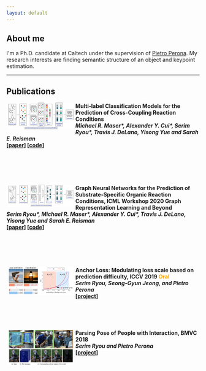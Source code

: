 ```yaml
---
layout: default
---
```


## About me

I'm a Ph.D. candidate at Caltech under the supervision of [Pietro Perona](http://www.vision.caltech.edu/). My research interests are finding semantic structure of an object and keypoint estimation. 

* * *

## Publications

<div style="height: 200px;">
  <p>
    <img src="https://github.com/slryou41/slryou41.github.io/blob/master/images/chem_journal.gif?raw=true" width="170" align="left" hspace="5">
    <b>Multi-label Classification Models for the Prediction of Cross-Coupling Reaction Conditions<br />
    <i>Michael R. Maser*, Alexander Y. Cui*, Serim Ryou*, Travis J. DeLano, Yisong Yue and Sarah E. Reisman</i><br />
    <a href="https://pubs.acs.org/doi/10.1021/acs.jcim.0c01234">[paper]</a>
    <a href="https://github.com/slryou41/reaction-gcnn">[code]</a>
  </p>
</div>

<div style="height: 200px;">
  <p>
    <img src="https://github.com/slryou41/slryou41.github.io/blob/master/images/gnn_intro.png?raw=true" width="170" align="left" hspace="5">
    <b>Graph Neural Networks for the Prediction of Substrate-Specific Organic Reaction Conditions</b>, ICML Workshop 2020 Graph Representation Learning and Beyond <br />
    <i>Serim Ryou*, Michael R. Maser*, Alexander Y. Cui*, Travis J. DeLano, Yisong Yue and Sarah E. Reisman</i><br />
    <a href="https://arxiv.org/abs/2007.04275">[paper]</a>
    <a href="https://github.com/slryou41/reaction-gcnn">[code]</a>
  </p>
</div>

<div style="height: 150px;">
  <p>
    <img src="https://github.com/slryou41/slryou41.github.io/blob/master/images/overview.png?raw=true" width="170" align="left" hspace="5">
    <b>Anchor Loss: Modulating loss scale based on prediction difficulty</b>, ICCV 2019 <b><font color="#FFA500">Oral</font></b> <br />
    <i>Serim Ryou, Seong-Gyun Jeong, and Pietro Perona</i><br />
    <a href="https://slryou41.github.io/anchorLoss.html">[project]</a>
  </p>
</div>

<div style="height: 150px;">
  <p>
    <img src="https://github.com/slryou41/slryou41.github.io/blob/master/images/bmvc_overview.png?raw=true" width="170" align="left" hspace="5">
    <b>Parsing Pose of People with Interaction</b>, BMVC 2018 <br />
    <i>Serim Ryou and Pietro Perona</i><br />
    <a href="https://sites.google.com/view/coco-crowd/home">[project]</a>
  </p>
</div>
